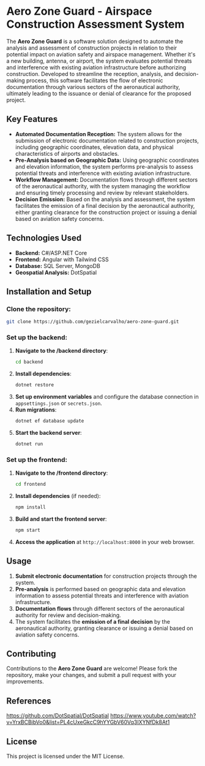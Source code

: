 # Aero Zone Guard - Airspace Construction Assessment System

The **Aero Zone Guard** is a software solution designed to automate the analysis and assessment of construction projects in relation to their potential impact on aviation safety and airspace management. Whether it's a new building, antenna, or airport, the system evaluates potential threats and interference with existing aviation infrastructure before authorizing construction. Developed to streamline the reception, analysis, and decision-making process, this software facilitates the flow of electronic documentation through various sectors of the aeronautical authority, ultimately leading to the issuance or denial of clearance for the proposed project.

## Key Features

- **Automated Documentation Reception:** The system allows for the submission of electronic documentation related to construction projects, including geographic coordinates, elevation data, and physical characteristics of airports and obstacles.
- **Pre-Analysis based on Geographic Data:** Using geographic coordinates and elevation information, the system performs pre-analysis to assess potential threats and interference with existing aviation infrastructure.
- **Workflow Management:** Documentation flows through different sectors of the aeronautical authority, with the system managing the workflow and ensuring timely processing and review by relevant stakeholders.
- **Decision Emission:** Based on the analysis and assessment, the system facilitates the emission of a final decision by the aeronautical authority, either granting clearance for the construction project or issuing a denial based on aviation safety concerns.

## Technologies Used

- **Backend:** C#/ASP.NET Core
- **Frontend:** Angular with Tailwind CSS
- **Database:** SQL Server, MongoDB
- **Geospatial Analysis:** DotSpatial

## Installation and Setup

### Clone the repository:

```bash
git clone https://github.com/gezielcarvalho/aero-zone-guard.git
```

### Set up the backend:

1. **Navigate to the /backend directory**:
   ```bash
   cd backend
   ```
2. **Install dependencies**:
   ```bash
   dotnet restore
   ```
3. **Set up environment variables** and configure the database connection in `appsettings.json` or `secrets.json`.
4. **Run migrations**:
   ```bash
   dotnet ef database update
   ```
5. **Start the backend server**:
   ```bash
   dotnet run
   ```

### Set up the frontend:

1. **Navigate to the /frontend directory**:
   ```bash
   cd frontend
   ```
2. **Install dependencies** (if needed):
   ```bash
   npm install
   ```
3. **Build and start the frontend server**:
   ```bash
   npm start
   ```
4. **Access the application** at `http://localhost:8000` in your web browser.

## Usage

1. **Submit electronic documentation** for construction projects through the system.
2. **Pre-analysis** is performed based on geographic data and elevation information to assess potential threats and interference with aviation infrastructure.
3. **Documentation flows** through different sectors of the aeronautical authority for review and decision-making.
4. The system facilitates the **emission of a final decision** by the aeronautical authority, granting clearance or issuing a denial based on aviation safety concerns.

## Contributing

Contributions to the **Aero Zone Guard** are welcome! Please fork the repository, make your changes, and submit a pull request with your improvements.

## References

https://github.com/DotSpatial/DotSpatial
https://www.youtube.com/watch?v=YrxBCBibVo0&list=PL4cUxeGkcC9hYYGbV60Vq3IXYNfDk8At1

## License

This project is licensed under the MIT License.
